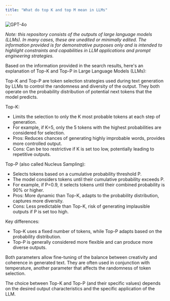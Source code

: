 ```yaml
---
title: "What do top K and top M mean in LLMs"
---
```

![GPT-4o](https://img.shields.io/badge/GPT--4o-3333FF?style=for-the-badge&logo=openai&logoColor=white)



*Note: this repository consists of the outputs of large language models (LLMs). In many cases, these are unedited or minimally edited. The information provided is for demonstrative purposes only and is intended to highlight constraints and capabilities in LLM applications and prompt engineering strategies.*


 
Based on the information provided in the search results, here's an explanation of Top-K and Top-P in Large Language Models (LLMs):

Top-K and Top-P are token selection strategies used during text generation by LLMs to control the randomness and diversity of the output. They both operate on the probability distribution of potential next tokens that the model predicts.

Top-K:
- Limits the selection to only the K most probable tokens at each step of generation.
- For example, if K=5, only the 5 tokens with the highest probabilities are considered for selection.
- Pros: Reduces chances of generating highly improbable words, provides more controlled output.
- Cons: Can be too restrictive if K is set too low, potentially leading to repetitive outputs.

Top-P (also called Nucleus Sampling):
- Selects tokens based on a cumulative probability threshold P.
- The model considers tokens until their cumulative probability exceeds P.
- For example, if P=0.9, it selects tokens until their combined probability is 90% or higher.
- Pros: More dynamic than Top-K, adapts to the probability distribution, captures more diversity.
- Cons: Less predictable than Top-K, risk of generating implausible outputs if P is set too high.

Key differences:
- Top-K uses a fixed number of tokens, while Top-P adapts based on the probability distribution.
- Top-P is generally considered more flexible and can produce more diverse outputs.

Both parameters allow fine-tuning of the balance between creativity and coherence in generated text. They are often used in conjunction with temperature, another parameter that affects the randomness of token selection.

The choice between Top-K and Top-P (and their specific values) depends on the desired output characteristics and the specific application of the LLM.

 